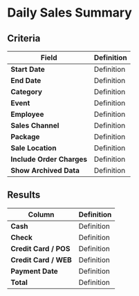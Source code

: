 # Daily Sales Summary

## Criteria

| **Field** | **Definition** |
| --- | --- |
| **Start Date** | Definition |
| **End Date** | Definition |
| **Category** | Definition |
| **Event** | Definition |
| **Employee** | Definition |
| **Sales Channel** | Definition |
| **Package** | Definition |
| **Sale Location** | Definition |
| **Include Order Charges** | Definition |
| **Show Archived Data** | Definition |

## Results

| **Column** | **Definition** |
| --- | --- |
| **Cash** | Definition |
| **Check** | Definition |
| **Credit Card / POS** | Definition |
| **Credit Card / WEB** | Definition |
| **Payment Date** | Definition |
| **Total** | Definition |